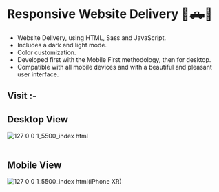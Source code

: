 # Responsive Website Delivery 🚚🛻🎁

- Website Delivery, using HTML, Sass and JavaScript.
- Includes a dark and light mode.
- Color customization.
- Developed first with the Mobile First methodology, then for desktop.
- Compatible with all mobile devices and with a beautiful and pleasant user interface.

## Visit :- <a href="" target="_blank"></a>
## Desktop View
![127 0 0 1_5500_index html](https://github.com/Janith-Sandamal/YoYo-Delivery/assets/78975250/c44ee0ac-42c3-4339-b712-50d3fc7f9207)
<br><br>
## Mobile View
![127 0 0 1_5500_index html(iPhone XR)](https://github.com/Janith-Sandamal/YoYo-Delivery/assets/78975250/09adcacb-7e4e-4d0a-a32e-6a0801a97b35)

